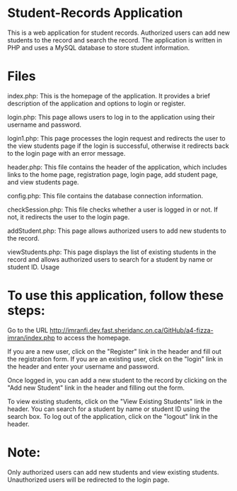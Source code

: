 # Student-Records Application

This is a web application for student records. Authorized users can add new students to the record and search the record. 
The application is written in PHP and uses a MySQL database to store student information.

# Files
index.php: This is the homepage of the application. It provides a brief description of the application and options to login or register.

login.php: This page allows users to log in to the application using their username and password.

login1.php: This page processes the login request and redirects the user to the view students page if the login is successful, otherwise it redirects back to the login page with an error message.

header.php: This file contains the header of the application, which includes links to the home page, registration page, login page, add student page, and view students page.

config.php: This file contains the database connection information.

checkSession.php: This file checks whether a user is logged in or not. If not, it redirects the user to the login page.

addStudent.php: This page allows authorized users to add new students to the record.

viewStudents.php: This page displays the list of existing students in the record and allows authorized users to search for a student by name or student ID.
Usage

# To use this application, follow these steps:

Go to the URL http://imranfi.dev.fast.sheridanc.on.ca/GitHub/a4-fizza-imran/index.php to access the homepage.

If you are a new user, click on the "Register" link in the header and fill out the registration form. If you are an existing user, click on the "login" link in the header and enter your username and password.

Once logged in, you can add a new student to the record by clicking on the "Add new Student" link in the header and filling out the form.

To view existing students, click on the "View Existing Students" link in the header. You can search for a student by name or student ID using the search box.
To log out of the application, click on the "logout" link in the header.

# Note: 
Only authorized users can add new students and view existing students. Unauthorized users will be redirected to the login page.
